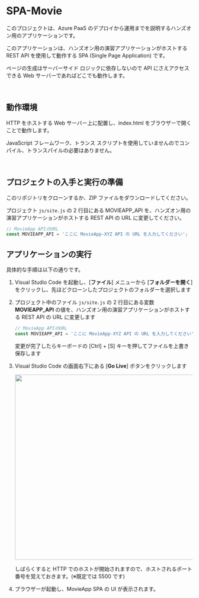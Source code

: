 # SPA-Movie

このプロジェクトは、Azure PaaS のデプロイから運用までを説明するハンズオン用のアプリケーションです。

このアプリケーションは、ハンズオン用の演習アプリケーションがホストする REST API を使用して動作する SPA (Single Page Application) です。

ページの生成はサーバーサイド ロジックに依存しないので API にさえアクセスできる Web サーバーであればどこでも動作します。

<br>

## 動作環境

HTTP をホストする Web サーバー上に配置し、index.html をブラウザーで開くことで動作します。

JavaScript フレームワーク、トランス スクリプトを使用していませんのでコンパイル、トランスパイルの必要はありません。  


<br>

## プロジェクトの入手と実行の準備

このリポジトリをクローンするか、ZIP ファイルをダウンロードしてください。

プロジェクト `js/site.js` の 2 行目にある MOVIEAPP_API を、ハンズオン用の演習アプリケーションがホストする REST API の URL に変更してください。

```js
// MovieApp APIのURL
const MOVIEAPP_API = 'ここに MovieApp-XYZ API の URL を入力してください';
```


## アプリケーションの実行
具体的な手順は以下の通りです。

1. Visual Studio Code を起動し、\[**ファイル**\] メニューから \[**フォルダーを開く**\] をクリックし、先ほどクローンしたプロジェクトのフォルダーを選択します

2. プロジェクト中のファイル `js/site.js` の 2 行目にある変数 **MOVIEAPP_API** の値を、ハンズオン用の演習アプリケーションがホストする REST API の URL に変更します

    ```JavaScript
    // MovieApp APIのURL
    const MOVIEAPP_API = 'ここに MovieApp-XYZ API の URL を入力してください';
    ```

    変更が完了したらキーボードの \[Ctrl\] + \[S\] キーを押してファイルを上書き保存します 

3. Visual Studio Code の画面右下にある \[**Go Live**\] ボタンをクリックします

    <img src="https://github.com/osamum/Azure-AppService-handson/raw/main/images/VisualStudioCode_launch_LiveServer.png" width="500px">

    しばらくすると HTTP でのホストが開始されますので、ホストされるポート番号を覚えておきます。(※既定では 5500 です)

4. ブラウザーが起動し、MovieApp SPA の UI が表示されます。